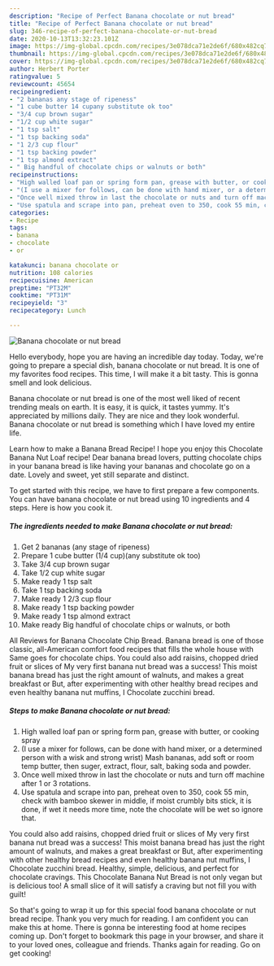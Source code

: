 ```yaml
---
description: "Recipe of Perfect Banana chocolate or nut bread"
title: "Recipe of Perfect Banana chocolate or nut bread"
slug: 346-recipe-of-perfect-banana-chocolate-or-nut-bread
date: 2020-10-13T13:32:23.101Z
image: https://img-global.cpcdn.com/recipes/3e078dca71e2de6f/680x482cq70/banana-chocolate-or-nut-bread-recipe-main-photo.jpg
thumbnail: https://img-global.cpcdn.com/recipes/3e078dca71e2de6f/680x482cq70/banana-chocolate-or-nut-bread-recipe-main-photo.jpg
cover: https://img-global.cpcdn.com/recipes/3e078dca71e2de6f/680x482cq70/banana-chocolate-or-nut-bread-recipe-main-photo.jpg
author: Herbert Porter
ratingvalue: 5
reviewcount: 45654
recipeingredient:
- "2 bananas any stage of ripeness"
- "1 cube butter 14 cupany substitute ok too"
- "3/4 cup brown sugar"
- "1/2 cup white sugar"
- "1 tsp salt"
- "1 tsp backing soda"
- "1 2/3 cup flour"
- "1 tsp backing powder"
- "1 tsp almond extract"
- " Big handful of chocolate chips or walnuts or both"
recipeinstructions:
- "High walled loaf pan or spring form pan, grease with butter, or cooking spray"
- "(I use a mixer for follows, can be done with hand mixer, or a determined person with a wisk and strong wrist) Mash bananas, add soft or room temp butter, then suger, extract, flour, salt, baking soda and powder."
- "Once well mixed throw in last the chocolate or nuts and turn off machine after 1 or 3 rotations."
- "Use spatula and scrape into pan, preheat oven to 350, cook 55 min, check with bamboo skewer in middle, if moist crumbly bits stick, it is done, if wet it needs more time, note the chocolate will be wet so ignore that."
categories:
- Recipe
tags:
- banana
- chocolate
- or

katakunci: banana chocolate or 
nutrition: 108 calories
recipecuisine: American
preptime: "PT32M"
cooktime: "PT31M"
recipeyield: "3"
recipecategory: Lunch

---
```



![Banana chocolate or nut bread](https://img-global.cpcdn.com/recipes/3e078dca71e2de6f/680x482cq70/banana-chocolate-or-nut-bread-recipe-main-photo.jpg)

Hello everybody, hope you are having an incredible day today. Today, we're going to prepare a special dish, banana chocolate or nut bread. It is one of my favorites food recipes. This time, I will make it a bit tasty. This is gonna smell and look delicious.

Banana chocolate or nut bread is one of the most well liked of recent trending meals on earth. It is easy, it is quick, it tastes yummy. It's appreciated by millions daily. They are nice and they look wonderful. Banana chocolate or nut bread is something which I have loved my entire life.

Learn how to make a Banana Bread Recipe! I hope you enjoy this Chocolate Banana Nut Loaf recipe! Dear banana bread lovers, putting chocolate chips in your banana bread is like having your bananas and chocolate go on a date. Lovely and sweet, yet still separate and distinct.


To get started with this recipe, we have to first prepare a few components. You can have banana chocolate or nut bread using 10 ingredients and 4 steps. Here is how you cook it.

<!--inarticleads1-->

##### The ingredients needed to make Banana chocolate or nut bread:

1. Get 2 bananas (any stage of ripeness)
1. Prepare 1 cube butter (1/4 cup)(any substitute ok too)
1. Take 3/4 cup brown sugar
1. Take 1/2 cup white sugar
1. Make ready 1 tsp salt
1. Take 1 tsp backing soda
1. Make ready 1 2/3 cup flour
1. Make ready 1 tsp backing powder
1. Make ready 1 tsp almond extract
1. Make ready  Big handful of chocolate chips or walnuts, or both


All Reviews for Banana Chocolate Chip Bread. Banana bread is one of those classic, all-American comfort food recipes that fills the whole house with Same goes for chocolate chips. You could also add raisins, chopped dried fruit or slices of My very first banana nut bread was a success! This moist banana bread has just the right amount of walnuts, and makes a great breakfast or But, after experimenting with other healthy bread recipes and even healthy banana nut muffins, I Chocolate zucchini bread. 

<!--inarticleads2-->

##### Steps to make Banana chocolate or nut bread:

1. High walled loaf pan or spring form pan, grease with butter, or cooking spray
1. (I use a mixer for follows, can be done with hand mixer, or a determined person with a wisk and strong wrist) Mash bananas, add soft or room temp butter, then suger, extract, flour, salt, baking soda and powder.
1. Once well mixed throw in last the chocolate or nuts and turn off machine after 1 or 3 rotations.
1. Use spatula and scrape into pan, preheat oven to 350, cook 55 min, check with bamboo skewer in middle, if moist crumbly bits stick, it is done, if wet it needs more time, note the chocolate will be wet so ignore that.


You could also add raisins, chopped dried fruit or slices of My very first banana nut bread was a success! This moist banana bread has just the right amount of walnuts, and makes a great breakfast or But, after experimenting with other healthy bread recipes and even healthy banana nut muffins, I Chocolate zucchini bread. Healthy, simple, delicious, and perfect for chocolate cravings. This Chocolate Banana Nut Bread is not only vegan but is delicious too! A small slice of it will satisfy a craving but not fill you with guilt! 

So that's going to wrap it up for this special food banana chocolate or nut bread recipe. Thank you very much for reading. I am confident you can make this at home. There is gonna be interesting food at home recipes coming up. Don't forget to bookmark this page in your browser, and share it to your loved ones, colleague and friends. Thanks again for reading. Go on get cooking!
